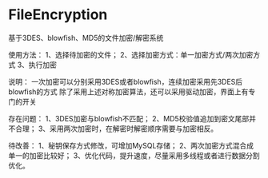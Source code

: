 # FileEncryption
基于3DES、blowfish、MD5的文件加密/解密系统

使用方法：
1、选择待加密的文件；
2、选择加密方式：单一加密方式/两次加密方式
3、执行加密

说明：
一次加密可以分别采用3DES或者blowfish，连续加密采用先3DES后blowfish的方式
除了采用上述对称加密算法，还可以采用驱动加密，界面上有专门的开关

存在问题：
1、3DES加密与blowfish不匹配；
2、MD5校验值追加到密文尾部并不合理；
3、采用两次加密时，在解密时解密顺序需要与加密相反。

待改善：
1、秘钥保存方式修改，可增加MySQL存储；
2、两次加密方式混合成单一的加密比较好；
3、优化代码，提升速度，尽量采用多线程或者进行数据分割优化。


